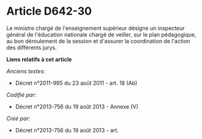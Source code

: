 # Article D642-30

Le ministre chargé de l'enseignement supérieur désigne un inspecteur général de l'éducation nationale chargé de veiller, sur
le plan pédagogique, au bon déroulement de la session et d'assurer la coordination de l'action des différents jurys.

**Liens relatifs à cet article**

_Anciens textes_:

  - Décret n°2011-995 du 23 août 2011 - art. 18 (Ab)

_Codifié par_:

  - Décret n°2013-756 du 19 août 2013 -  Annexe (V)

_Créé par_:

  - Décret n°2013-756 du 19 août 2013 - art.
